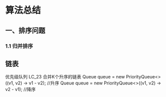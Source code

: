 # 算法总结
## 一、排序问题
### 1.1 归并排序



## 链表
优先级队列   LC_23 合并K个升序的链表
    Queue<Integer> queue = new PriorityQueue<>((v1, v2) -> v1 - v2);        //升序
    Queue<Integer> queue = new PriorityQueue<>((v1, v2) -> v2 - v1);        //降序
